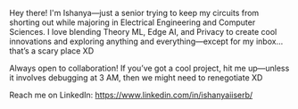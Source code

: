 Hey there! I'm Ishanya—just a senior trying to keep my circuits from shorting out while majoring in Electrical Engineering and Computer Sciences. I love blending Theory ML, Edge AI, and Privacy to create cool innovations and exploring anything and everything—except for my inbox… that’s a scary place XD

Always open to collaboration! If you’ve got a cool project, hit me up—unless it involves debugging at 3 AM, then we might need to renegotiate XD

Reach me on LinkedIn: https://www.linkedin.com/in/ishanyaiiserb/ 

<!---
ishanyaa/ishanyaa is a ✨ special ✨ repository because its `README.md` (this file) appears on your GitHub profile.
You can click the Preview link to take a look at your changes.
--->
